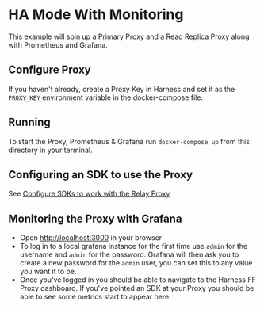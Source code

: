 # HA Mode With Monitoring

This example will spin up a Primary Proxy and a Read Replica Proxy along with Prometheus and Grafana.

## Configure Proxy

If you haven't already, create a Proxy Key in Harness and set it as the `PROXY_KEY` environment variable in the docker-compose file.

## Running

To start the Proxy, Prometheus & Grafana run `docker-compose up` from this directory in your terminal.

## Configuring an SDK to use the Proxy

See [Configure SDKs to work with the Relay Proxy](https://developer.harness.io/docs/feature-flags/relay-proxy/deploy-relay-proxy#configure-sdks-to-work-with-the-relay-proxy)

## Monitoring the Proxy with Grafana

- Open [http://localhost:3000](http://localhost:3000) in your browser
- To log in to a local grafana instance for the first time use `admin` for the username and `admin` for the password. Grafana will then ask you to create a new password for the `admin` user, you can set this to any value you want it to be.
- Once you've logged in you should be able to navigate to the Harness FF Proxy dashboard. If you've pointed an SDK at your Proxy you should be able to see some metrics start to appear here. 
